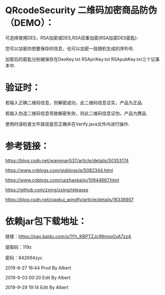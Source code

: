 # QRcodeSecurity 二维码加密商品防伪（DEMO）：
可选择使用DES，RSA加密或DES,RSA双重加密(RSA加密DES密匙):

您可以加密你想要保存的信息，也可以加密一段随机生成的序列号.

加密后的密匙分别被保存在DesKey.txt RSApriKey.txt RSApubKey.txt三个记事本中.

# 验证时：
若输入正确二维码信息，则解密成功，此二维码信息证实，产品为正品.

若输入伪造二维码信息导致解密失败，则此二维码信息证伪，产品为赝品.

使用时请检查文件路径是否正确并在Verify.java文件内进行操作.

# 参考链接：
https://blog.csdn.net/wangnan537/article/details/50353174

https://www.cnblogs.com/gisblogs/p/5082344.html

https://www.cnblogs.com/caizhaokai/p/10944667.html

https://github.com/zxing/zxing/releases

https://blog.csdn.net/xiaokui_wingfly/article/details/16338907

# 依赖jar包下载地址：
链接：https://pan.baidu.com/s/1Yh_KBPTZJcINhmoGyA7zzA

提取码：119z

密码：942694zyc                     

2019-8-27  16:44 Prod By Albert

2019-9-03  00:20 Edit By Albert

2019-9-29  19:14 Edit By Albert

